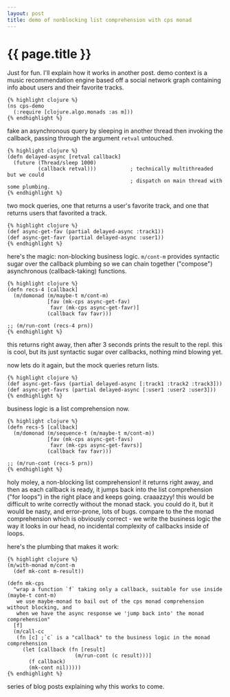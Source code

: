 ```yaml
---
layout: post
title: demo of nonblocking list comprehension with cps monad
---
```


# {{ page.title }}

Just for fun. I'll explain how it works in another post. demo context is a music recommendation engine based off a social network graph containing info about users and their favorite tracks.

    {% highlight clojure %}
    (ns cps-demo
      (:require [clojure.algo.monads :as m]))
    {% endhighlight %}

fake an asynchronous query by sleeping in another thread then invoking the callback, passing through the argument `retval` untouched.

    {% highlight clojure %}
    (defn delayed-async [retval callback]
      (future (Thread/sleep 1000)
              (callback retval)))           ; technically multithreaded but we could
                                            ; dispatch on main thread with some plumbing.
    {% endhighlight %}

two mock queries, one that returns a user's favorite track, and one that returns users that favorited a track.

    {% highlight clojure %}
    (def async-get-fav (partial delayed-async :track1))
    (def async-get-favr (partial delayed-async :user1))
    {% endhighlight %}

here's the magic: non-blocking business logic. `m/cont-m` provides syntactic sugar over the callback plumbing so we can chain together ("compose") asynchronous (callback-taking) functions.

    {% highlight clojure %}
    (defn recs-4 [callback]
      (m/domonad (m/maybe-t m/cont-m)
                 [fav (mk-cps async-get-fav)
                  favr (mk-cps async-get-favr)]
                 (callback fav favr)))

    ;; (m/run-cont (recs-4 prn))
    {% endhighlight %}

this returns right away, then after 3 seconds prints the result to the repl. this is cool, but its just syntactic sugar over callbacks, nothing mind blowing yet.

now lets do it again, but the mock queries return lists.

    {% highlight clojure %}
    (def async-get-favs (partial delayed-async [:track1 :track2 :track3]))
    (def async-get-favrs (partial delayed-async [:user1 :user2 :user3]))
    {% endhighlight %}

business logic is a list comprehension now.

    {% highlight clojure %}
    (defn recs-5 [callback]
      (m/domonad (m/sequence-t (m/maybe-t m/cont-m))
                 [fav (mk-cps async-get-favs)
                  favr (mk-cps async-get-favrs)]
                 (callback fav favr)))

    ;; (m/run-cont (recs-5 prn))
    {% endhighlight %}

holy moley, a non-blocking list comprehension! it returns right away, and then as each callback is ready, it jumps back into the list comprehension ("for loops") in the right place and keeps going. craaazzyy! this would be difficult to write correctly without the monad stack. you could do it, but it would be nasty, and error-prone, lots of bugs. compare to the the monad comprehension which is obviously correct - we write the business logic the way it looks in our head, no incidental complexity of callbacks inside of loops.

here's the plumbing that makes it work:

    {% highlight clojure %}
    (m/with-monad m/cont-m
      (def mk-cont m-result))

    (defn mk-cps
      "wrap a function `f` taking only a callback, suitable for use inside (maybe-t cont-m)
       we use maybe-monad to bail out of the cps monad comprehension without blocking, and
       when we have the async response we 'jump back into' the monad comprehension"
      [f]
      (m/call-cc
       (fn [c] ;`c` is a "callback" to the business logic in the monad comprehension
         (let [callback (fn [result]
                          (m/run-cont (c result)))]
           (f callback)
           (mk-cont nil)))))
    {% endhighlight %}

series of blog posts explaining why this works to come.
